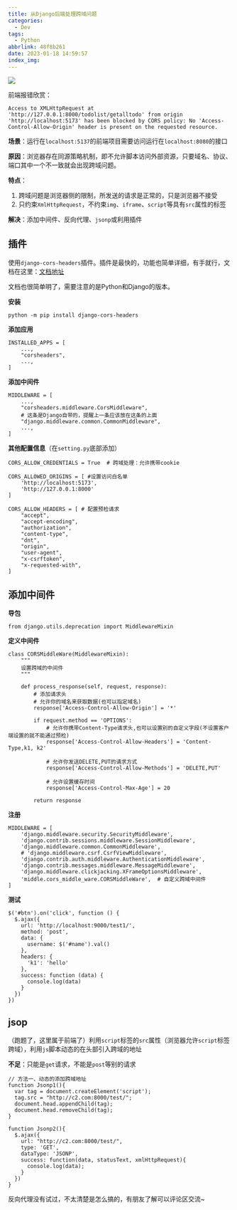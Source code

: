 ```yaml
---
title: 从Django后端处理跨域问题
categories:
  - Dev
tags:
  - Python
abbrlink: 48f8b261
date: 2023-01-18 14:59:57
index_img:
---
```


<!-- more -->
<!-- categories:Dev、Ops、Study、Sth、News、work-->
<!-- tags: 
Python、MySQL、LeetCode、机器学习、Linux、Big Data、Java、BlockChain、Docker、Web 、分布式、
Maven、数据结构、JVM、JavaScript、Crontab、Shell、Ubuntu、VPN、NodeJS、String、VM、Hadoop、
Life、树莓派、Git、Hexo、算法、运维、网络、看法、电影、美学、写作、哲学、文档、绘画、前端、
历史、政治、社会、导购
 -->



![](https://blog-cnd-1307088890.cos.ap-guangzhou.myqcloud.com/202301181456528.png)


前端报错欣赏：
```
Access to XMLHttpRequest at 'http://127.0.0.1:8000/todolist/getalltodo' from origin 'http://localhost:5173' has been blocked by CORS policy: No 'Access-Control-Allow-Origin' header is present on the requested resource.
```



**场景**：运行在`localhost:5137`的前端项目需要访问运行在`localhost:8080`的接口

**原因**：浏览器存在同源策略机制，即不允许脚本访问外部资源，只要域名、协议、端口其中一个不一致就会出现跨域问题。

**特点**：

1. 跨域问题是浏览器侧的限制，所发送的请求是正常的，只是浏览器不接受
2. 只约束`XmlHttpRequest`，不约束`img`、`iframe`、`script`等具有`src`属性的标签

**解决**：添加中间件、反向代理、`jsonp`或利用插件

## 插件

使用`django-cors-headers`插件。插件是最快的，功能也简单详细，有手就行，文档在这里：[文档地址](https://github.com/adamchainz/django-cors-headers)

文档也很简单明了，需要注意的是Python和Django的版本。

**安装**

```
python -m pip install django-cors-headers
```



**添加应用**

```
INSTALLED_APPS = [
    ...,
    "corsheaders",
    ...,
]
```



**添加中间件**

```
MIDDLEWARE = [
    ...,
    "corsheaders.middleware.CorsMiddleware",
    # 这条是Django自带的，提醒上一条应该放在这条的上面
    "django.middleware.common.CommonMiddleware", 
    ...,
]
```



**其他配置信息**（在`setting.py`底部添加）

```
CORS_ALLOW_CREDENTIALS = True  # 跨域处理：允许携带cookie

CORS_ALLOWED_ORIGINS = [ #设置访问白名单
    'http://localhost:5173',
    'http://127.0.0.1:8000'
]

CORS_ALLOW_HEADERS = [ # 配置预检请求
    "accept",
    "accept-encoding",
    "authorization",
    "content-type",
    "dnt",
    "origin",
    "user-agent",
    "x-csrftoken",
    "x-requested-with",
]
```



## 添加中间件



**导包**

```
from django.utils.deprecation import MiddlewareMixin
```



**定义中间件**

```
class CORSMiddleWare(MiddlewareMixin):
    """
    设置跨域的中间件
    """

    def process_response(self, request, response):
        # 添加请求头
        # 允许你的域名来获取数据(也可以指定域名)
        response['Access-Control-Allow-Origin'] = '*'

        if request.method == 'OPTIONS':
            # 允许你携带Content-Type请求头,也可以设置别的自定义字段(不设置客户端设置的就不能通过预检)
            response['Access-Control-Allow-Headers'] = 'Content-Type,k1, k2'

            # 允许你发送DELETE,PUT的请求方式
            response['Access-Control-Allow-Methods'] = 'DELETE,PUT'

            # 允许设置缓存时间
            response['Access-Control-Max-Age'] = 20

        return response
```



**注册**

```
MIDDLEWARE = [
    'django.middleware.security.SecurityMiddleware',
    'django.contrib.sessions.middleware.SessionMiddleware',
    'django.middleware.common.CommonMiddleware',
    # 'django.middleware.csrf.CsrfViewMiddleware',
    'django.contrib.auth.middleware.AuthenticationMiddleware',
    'django.contrib.messages.middleware.MessageMiddleware',
    'django.middleware.clickjacking.XFrameOptionsMiddleware',
    'middle.cors_middle_ware.CORSMiddleWare',  # 自定义跨域中间件
]
```



**测试**

```
$('#btn').on('click', function () {
  $.ajax({
    url: 'http://localhost:9000/test1/',
    method: 'post',
    data: {
      username: $('#name').val()
    },
    headers: {
      'k1': 'hello'
    },
    success: function (data) {
      console.log(data)
    }
  })
})
```



## jsop

（跑题了，这里属于前端了）利用`script`标签的`src`属性（浏览器允许`script`标签跨域），利用`js`脚本动态的在头部引入跨域的地址

**不足**：只能是`get`请求，不能是`post`等别的请求

```
// 方法一、动态的添加跨域地址
function Jsonp1(){
  var tag = document.createElement('script');
  tag.src = "http://c2.com:8000/test/";
  document.head.appendChild(tag);
  document.head.removeChild(tag);
}

function Jsonp2(){
  $.ajax({
    url: "http://c2.com:8000/test/",
    type: 'GET',
    dataType: 'JSONP',
    success: function(data, statusText, xmlHttpRequest){
      console.log(data);
    }
  })
}
```



反向代理没有试过，不太清楚是怎么搞的，有朋友了解可以评论区交流~
